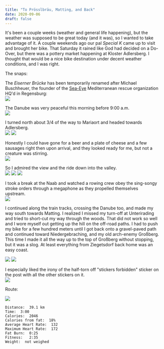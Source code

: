 ```yaml
---
title: "To Prösslbräu, Matting, and Back"
date: 2020-09-06
draft: false
---
```


It's been a couple weeks (weather and general life happening), but the weather was supposed to be great today (and it was), so I wanted to take advantage of it.  A couple weekends ago our pal *Special K* came up to visit and brought her bike.  That Saturday it rained like God had decided on a Do-Over, but there was a pottery market happening at Kloster Adlersberg.  I thought that would be a nice bike destination under decent weather conditions, and I was right.


The snaps:

The *Eiserner Brücke* has been temporarily renamed after Michael Buschheuer, the founder of the [Sea-Eye](https://sea-eye.org/) Mediterranean rescue organization HQ'd in Regensburg:  
![](/IMG_20200906_083409979_s.jpg)

The Danube was very peaceful this morning before 9:00 a.m.  
![](/IMG_20200906_084705973_HDR_s.jpg)

I turned north about 3/4 of the way to Mariaort and headed towards Adlersberg.   
![](/IMG_20200906_090130719_s.jpg)
![](/IMG_20200906_090323577_s.jpg)

Honestly I could have gone for a beer and a plate of cheese and a few sausages right then upon arrival, and they looked ready for me, but not a creature was stirring.  
![](/IMG_20200906_090825758_s.jpg)

So I admired the view and the ride down into the valley.  
![](/IMG_20200906_091221701_HDR_s.jpg)
![](/IMG_20200906_091920677_HDR_s.jpg)
![](/IMG_20200906_092140868_HDR_s.jpg)

I took a break at the Naab and watched a rowing crew obey the sing-songy stroke orders through a megaphone as they propelled themselves upstream.  
![](/IMG_20200906_093718880_s.jpg)

I continued along the train tracks, crossing the Danube too, and made my way south towards Matting.  I realized I missed my turn-off at Unterirading and tried to short-cut my way through the woods.  That did not work so well and I wore myself out getting up the hill on the off-road paths.  I had to push my bike for a few hundred meters until I got back onto a gravel-paved path and continued toward Niedergebraching, and my old arch-enemy Großberg.  This time I made it all the way up to the top of Großberg without stopping, but it was a slog.  At least everything from Ziegetsdorf back home was an easy coast.

![](/IMG_20200906_095831251_s.jpg)
![](/IMG_20200906_101149899_s.jpg)

I especially liked the irony of the half-torn off "stickers forbidden" sticker on the post with all the other stickers on it.  
![](/IMG_20200906_113524324_s.jpg)

Route:

[![](/20200906.jpg)](/20200906.jpg)



```
Distance:  39.1 km 
Time:  3:00 
Calories:  2046
Calories from fat:  18% 
Average Heart Rate:  132 
Maximum Heart Rate:  172
Fat Burn:  0:25
Fitness:   2:35
Weight:  not weighed
```
